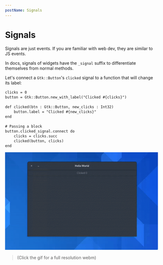 ```yaml
---
postName: Signals
---
```


# Signals

Signals are just events. If you are familiar with web dev, they are similar to JS events.

In docs, signals of widgets have the `_signal` suffix to differentiate themselves from normal methods.

Let's connect a `Gtk::Button`'s `clicked` signal to a function that will change its label:

```crystal
clicks = 0
button = Gtk::Button.new_with_label("Clicked #{clicks}")

def clicked(btn : Gtk::Button, new_clicks : Int32)
    button.label = "Clicked #{new_clicks}"
end

# Passing a block
button.clicked_signal.connect do
    clicks = clicks.succ
    clicked(button, clicks)
end
```

[![Gif of the above code in action](/assets/en/signals-0.gif)](/assets/en/signals-0.webm)

> (Click the gif for a full resolution webm)
